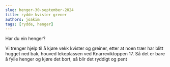 ```yaml
---
slug: henger-30-september-2024
title: rydde kvister grener
authors: joakim
tags: [rydde, henger]
---
```


Har du ein henger?
<!--truncate-->
Vi trenger hjelp til å kjøre vekk kvister og greiner,
etter at noen trær har blitt hugget ned bak, 
houved lekeplassen ved Knarreviktoppen 17. Så det er bare å fylle henger og kjøre det bort, så blir det ryddigt og pent
